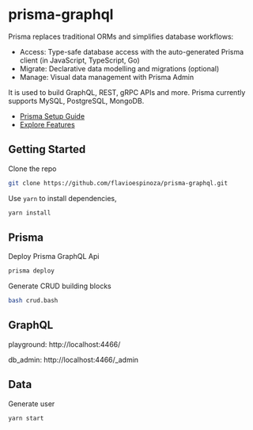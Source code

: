 # prisma-graphql
Prisma replaces traditional ORMs and simplifies database workflows:

- Access: Type-safe database access with the auto-generated Prisma client (in JavaScript, TypeScript, Go)
- Migrate: Declarative data modelling and migrations (optional)
- Manage: Visual data management with Prisma Admin

It is used to build GraphQL, REST, gRPC APIs and more. Prisma currently supports MySQL, PostgreSQL, MongoDB.

- [Prisma Setup Guide](https://www.prisma.io/docs/get-started/01-setting-up-prisma-new-database-TYPESCRIPT-t002/)
- [Explore Features](https://www.prisma.io/docs/get-started/04-explore-features-f001/)

## Getting Started
Clone the repo
```bash
git clone https://github.com/flavioespinoza/prisma-graphql.git
```

Use `yarn` to install dependencies,
```bash
yarn install
```

## Prisma
Deploy Prisma GraphQL Api
```bash
prisma deploy
```

Generate CRUD building blocks
```bash
bash crud.bash
```

## GraphQL
playground: http://localhost:4466/

db_admin: http://localhost:4466/_admin

## Data
Generate user
```bash
yarn start
```


